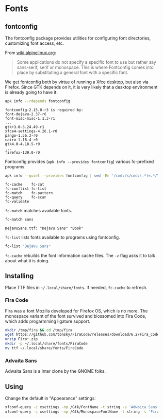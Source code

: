 # Fonts

## fontconfig

The fontconfig package provides utilities for configuring font directories,
customizing font access, etc.

From [wiki.alpinelinux.org](https://wiki.alpinelinux.org/wiki/Fonts):

> Some applications do not specify a specific font to use but rather say
> sans-serif, serif or monospace. This is where Fontconfig comes into place by
> substituting a general font with a specific font.

We get fontconfig both by virtue of running a Xfce desktop, but also via
Firefox. Since GTK depends on it, it is very likely that a desktop environment
is already going to have it.

```sh
apk info --rdepends fontconfig
```
```
fontconfig-2.15.0-r3 is required by:
font-dejavu-2.37-r6
font-misc-misc-1.1.3-r1
...
gtk+3.0-3.24.49-r1
xfce4-settings-4.20.1-r0
pango-1.56.3-r0
cairo-1.18.4-r0
gtk4.0-4.18.5-r0
...
firefox-139.0-r0
```

Fontconfig provides (`apk info --provides fontconfig`) various fc-prefixed
programs:

```sh
apk info --quiet --provides fontconfig | sed -En '/cmd:/s/cmd:(.*)=.*/\1/p' | paste - -
```
```
fc-cache	fc-cat
fc-conflist	fc-list
fc-match	fc-pattern
fc-query	fc-scan
fc-validate	
```

`fc-match` matches available fonts.

```sh
fc-match sans
```
```
DejaVuSans.ttf: "DejaVu Sans" "Book"
```

`fc-list` lists fonts available to programs using fontconfig.

```sh
fc-list "DejaVu Sans"
```

`fc-cache` rebuilds the font information cache files. The `-v` flag asks it to
talk about what it is doing.

## Installing

Place TTF files in `~/.local/share/fonts`. If needed, `fc-cache` to refresh.

### Fira Code

Fira was a font Mozilla developed for Firefox OS, which is no more. The
monospace variant of the font survived and blossomed into Fira Code, which adds
progarmming ligature support.

```sh
mkdir /tmp/fira && cd /tmp/fira
wget https://github.com/tonsky/FiraCode/releases/download/6.2/Fira_Code_v6.2.zip
unzip Fira*.zip
mkdir -p ~/.local/share/fonts/FiraCode
mv ttf ~/.local/share/fonts/FiraCode
```

### Advaita Sans

Adwaita Sans is a Inter clone by the GNOME folks.

## Using

Change the default in "Appearance" settings:

```sh
xfconf-query -c xsettings -np /Gtk/FontName -t string -s 'Adwaita Sans 10'
xfconf-query -c xsettings -np /Gtk/MonospaceFontName -t string -s 'Fira Code 10'
```
